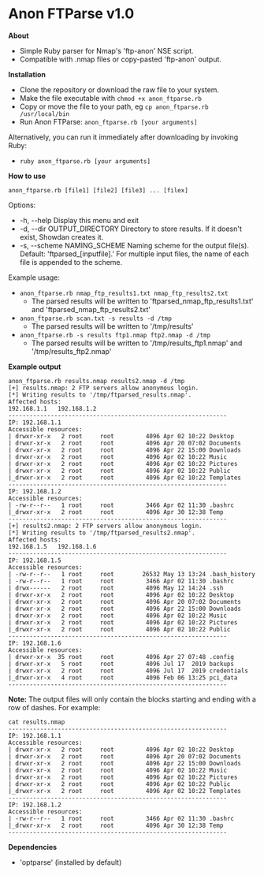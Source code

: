 # Anon FTParse v1.0
**About**

- Simple Ruby parser for Nmap's 'ftp-anon' NSE script.
- Compatible with .nmap files or copy-pasted 'ftp-anon' output.

**Installation**

- Clone the repository or download the raw file to your system.
- Make the file executable with `chmod +x anon_ftparse.rb`
- Copy or move the file to your path, eg `cp anon_ftparse.rb /usr/local/bin`
- Run Anon FTParse: `anon_ftparse.rb [your arguments]`

Alternatively, you can run it immediately after downloading by invoking Ruby:
- `ruby anon_ftparse.rb [your arguments]`
 
**How to use**

`anon_ftparse.rb [file1] [file2] [file3] ... [filex]`


Options:
-    -h, --help                       Display this menu and exit
-    -d, --dir     OUTPUT_DIRECTORY   Directory to store results. If it doesn't exist, Showdan creates it.
-    -s, --scheme  NAMING_SCHEME      Naming scheme for the output file(s). Default: 'ftparsed_[inputfile].' For multiple input files, the name of each file is appended to the scheme.


Example usage:
- `anon_ftparse.rb nmap_ftp_results1.txt nmap_ftp_results2.txt`
  - The parsed results will be written to 'ftparsed_nmap_ftp_results1.txt' and 'ftparsed_nmap_ftp_results2.txt'
- `anon_ftparse.rb scan.txt -s results -d /tmp`
  - The parsed results will be written to '/tmp/results'
- `anon_ftparse.rb -s results ftp1.nmap ftp2.nmap -d /tmp`
  - The parsed results will be written to '/tmp/results_ftp1.nmap' and '/tmp/results_ftp2.nmap'

**Example output**
```
anon_ftparse.rb results.nmap results2.nmap -d /tmp
[+] results.nmap: 2 FTP servers allow anonymous login.
[*] Writing results to '/tmp/ftparsed_results.nmap'.
Affected hosts:
192.168.1.1   192.168.1.2
--------------------------------------------------------------
IP: 192.168.1.1
Accessible resources:
| drwxr-xr-x   2 root     root         4096 Apr 02 10:22 Desktop
| drwxr-xr-x   2 root     root         4096 Apr 20 07:02 Documents
| drwxr-xr-x   2 root     root         4096 Apr 22 15:00 Downloads
| drwxr-xr-x   2 root     root         4096 Apr 02 10:22 Music
| drwxr-xr-x   2 root     root         4096 Apr 02 10:22 Pictures
| drwxr-xr-x   2 root     root         4096 Apr 02 10:22 Public
|_drwxr-xr-x   2 root     root         4096 Apr 02 10:22 Templates
--------------------------------------------------------------
IP: 192.168.1.2
Accessible resources:
| -rw-r--r--   1 root     root         3466 Apr 02 11:30 .bashrc
|_drwxr-xr-x   2 root     root         4096 Apr 30 12:38 Temp
--------------------------------------------------------------
[+] results2.nmap: 2 FTP servers allow anonymous login.
[*] Writing results to '/tmp/ftparsed_results2.nmap'.
Affected hosts:
192.168.1.5   192.168.1.6
--------------------------------------------------------------
IP: 192.168.1.5
Accessible resources:
| -rw-r--r--   1 root     root        26532 May 13 13:24 .bash_history
| -rw-r--r--   1 root     root         3466 Apr 02 11:30 .bashrc
| drwx------   2 root     root         4096 May 12 14:24 .ssh
| drwxr-xr-x   2 root     root         4096 Apr 02 10:22 Desktop
| drwxr-xr-x   2 root     root         4096 Apr 20 07:02 Documents
| drwxr-xr-x   2 root     root         4096 Apr 22 15:00 Downloads
| drwxr-xr-x   2 root     root         4096 Apr 02 10:22 Music
| drwxr-xr-x   2 root     root         4096 Apr 02 10:22 Pictures
|_drwxr-xr-x   2 root     root         4096 Apr 02 10:22 Public
--------------------------------------------------------------
IP: 192.168.1.6
Accessible resources:
| drwxr-xr-x  35 root     root         4096 Apr 27 07:48 .config
| drwxr-xr-x   5 root     root         4096 Jul 17  2019 backups
| drwxr-xr-x   2 root     root         4096 Jul 17  2019 credentials
|_drwxr-xr-x   4 root     root         4096 Feb 06 13:25 pci_data
--------------------------------------------------------------

```
**Note:** The output files will only contain the blocks starting and ending with a row of dashes. For example:
```
cat results.nmap
--------------------------------------------------------------
IP: 192.168.1.1
Accessible resources:
| drwxr-xr-x   2 root     root         4096 Apr 02 10:22 Desktop
| drwxr-xr-x   2 root     root         4096 Apr 20 07:02 Documents
| drwxr-xr-x   2 root     root         4096 Apr 22 15:00 Downloads
| drwxr-xr-x   2 root     root         4096 Apr 02 10:22 Music
| drwxr-xr-x   2 root     root         4096 Apr 02 10:22 Pictures
| drwxr-xr-x   2 root     root         4096 Apr 02 10:22 Public
|_drwxr-xr-x   2 root     root         4096 Apr 02 10:22 Templates
--------------------------------------------------------------
IP: 192.168.1.2
Accessible resources:
| -rw-r--r--   1 root     root         3466 Apr 02 11:30 .bashrc
|_drwxr-xr-x   2 root     root         4096 Apr 30 12:38 Temp
--------------------------------------------------------------
```
**Dependencies**

- 'optparse' (installed by default)
